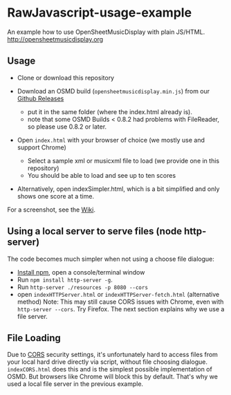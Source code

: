 # RawJavascript-usage-example
An example how to use OpenSheetMusicDisplay with plain JS/HTML. http://opensheetmusicdisplay.org

## Usage
* Clone or download this repository

* Download an OSMD build (`opensheetmusicdisplay.min.js`) from our [Github Releases](https://github.com/opensheetmusicdisplay/opensheetmusicdisplay/releases)
  * put it in the same folder (where the index.html already is).
  * note that some OSMD Builds < 0.8.2 had problems with FileReader, so please use 0.8.2 or later.
* Open `index.html` with your browser of choice (we mostly use and support Chrome)
  * Select a sample xml or musicxml file to load (we provide one in this repository)
  * You should be able to load and see up to ten scores
* Alternatively, open indexSimpler.html, which is a bit simplified and only shows one score at a time.

For a screenshot, see the [Wiki](https://github.com/opensheetmusicdisplay/RawJavascript-usage-example/wiki).

## Using a local server to serve files (node http-server)
The code becomes much simpler when not using a choose file dialogue:
* [Install npm](https://nodejs.org/en/download/), open a console/terminal window
* Run `npm install http-server -g`.
* Run `http-server ./resources -p 8080 --cors`
* open `indexHTTPServer.html` or `indexHTTPServer-fetch.html` (alternative method)
Note: This may still cause CORS issues with Chrome, even with `http-server --cors`. Try Firefox.
The next section explains why we use a file server.

## File Loading
Due to [CORS](https://en.wikipedia.org/wiki/Cross-origin_resource_sharing) security settings, it's unfortunately hard to access files from your local hard drive directly via script, without file choosing dialogue.
`indexCORS.html` does this and is the simplest possible implementation of OSMD.
But browsers like Chrome will block this by default.
That's why we used a local file server in the previous example.
